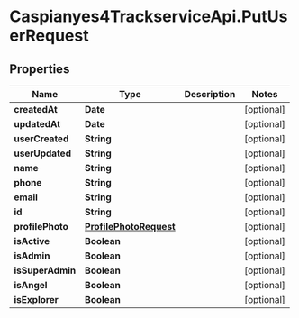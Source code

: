 # Caspianyes4TrackserviceApi.PutUserRequest

## Properties
Name | Type | Description | Notes
------------ | ------------- | ------------- | -------------
**createdAt** | **Date** |  | [optional] 
**updatedAt** | **Date** |  | [optional] 
**userCreated** | **String** |  | [optional] 
**userUpdated** | **String** |  | [optional] 
**name** | **String** |  | [optional] 
**phone** | **String** |  | [optional] 
**email** | **String** |  | [optional] 
**id** | **String** |  | [optional] 
**profilePhoto** | [**ProfilePhotoRequest**](ProfilePhotoRequest.md) |  | [optional] 
**isActive** | **Boolean** |  | [optional] 
**isAdmin** | **Boolean** |  | [optional] 
**isSuperAdmin** | **Boolean** |  | [optional] 
**isAngel** | **Boolean** |  | [optional] 
**isExplorer** | **Boolean** |  | [optional] 
